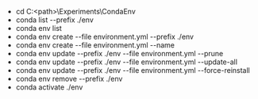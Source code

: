 - cd C:\<path>\Experiments\CondaEnv
- conda list --prefix ./env
- conda env list
- conda env create --file environment.yml --prefix ./env
- conda env create --file environment.yml --name <name>
- conda env update --prefix ./env --file environment.yml --prune
- conda env update --prefix ./env --file environment.yml --update-all 
- conda env update --prefix ./env --file environment.yml --force-reinstall
- conda env remove --prefix ./env
- conda activate ./env